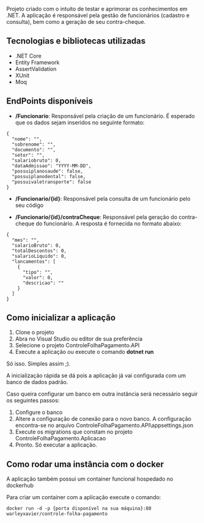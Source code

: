 Projeto criado com o intuito de testar e aprimorar os conhecimentos em .NET.
A aplicação é responsável pela gestão de funcionários (cadastro e consulta), bem como a geração de seu contra-cheque.

## Tecnologias e bibliotecas utilizadas

* .NET Core
* Entity Framework
* AssertValidation
* XUnit
* Moq

## EndPoints disponíveis

* **/Funcionario**: Responsável pela criação de um funcionário. É esperado que os dados sejam inseridos no seguinte formato:

```
{
  "nome": "",
  "sobrenome": "",
  "documento": "",
  "setor": "",
  "salariobruto": 0,
  "dataAdmissao": "YYYY-MM-DD",
  "possuiplanosaude": false,
  "possuiplanodental": false,
  "possuivaletransporte": false
}
```

* **/Funcionario/{id}**: Responsável pela consulta de um funcionário pelo seu código

* **/Funcionario/{id}/contraCheque**: Responsável pela geração do contra-cheque do funcionário. A resposta é fornecida no formato abaixo:

```
{
  "mes": "",
  "salarioBruto": 0,
  "totalDescontos": 0,
  "salarioLiquido": 0,
  "lancamentos": [
    {
      "tipo": "",
      "valor": 0,
      "descricao": ""
    }
  ]
}
```

## Como inicializar a aplicação

1. Clone o projeto
2. Abra no Visual Studio ou editor de sua preferência
3. Selecione o projeto ControleFolhaPagamento.API
4. Execute a aplicação ou execute o comando **dotnet run**

Só isso. Simples assim ;).

A inicialização rápida se dá pois a aplicação já vai configurada com um banco de dados padrão.

Caso queira configurar um banco em outra instância será necessário seguir os seguintes passos:

1. Configure o banco
2. Altere a configuração de conexão para o novo banco. A configuração encontra-se no arquivo ControleFolhaPagamento.API\appsettings.json
3. Execute os migrations que constam no projeto ControleFolhaPagamento.Aplicacao
4. Pronto. Só executar a aplicação.

## Como rodar uma instância com o docker

A aplicação também possui um container funcional hospedado no dockerhub

Para criar um container com a aplicação execute o comando:

```
docker run -d -p {porta disponível na sua máquina}:80 warleyxavier/controle-folha-pagamento
```